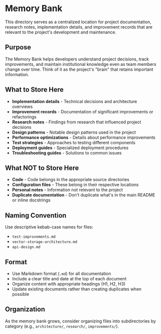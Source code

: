 # Memory Bank

This directory serves as a centralized location for project documentation, research notes, implementation details, and improvement records that are relevant to the project's development and maintenance.

## Purpose

The Memory Bank helps developers understand project decisions, track improvements, and maintain institutional knowledge even as team members change over time. Think of it as the project's "brain" that retains important information.

## What to Store Here

- **Implementation details** - Technical decisions and architecture overviews
- **Improvement records** - Documentation of significant improvements or refactorings
- **Research notes** - Findings from research that influenced project decisions
- **Design patterns** - Notable design patterns used in the project
- **Performance optimizations** - Details about performance improvements
- **Test strategies** - Approaches to testing different components
- **Deployment guides** - Specialized deployment procedures
- **Troubleshooting guides** - Solutions to common issues

## What NOT to Store Here

- **Code** - Code belongs in the appropriate source directories
- **Configuration files** - These belong in their respective locations
- **Personal notes** - Information not relevant to the project
- **Duplicate documentation** - Don't duplicate what's in the main README or inline docstrings

## Naming Convention

Use descriptive kebab-case names for files:
- `test-improvements.md`
- `vector-storage-architecture.md`
- `api-design.md`

## Format

- Use Markdown format (`.md`) for all documentation
- Include a clear title and date at the top of each document
- Organize content with appropriate headings (H1, H2, H3)
- Update existing documents rather than creating duplicates when possible

## Organization

As the memory bank grows, consider organizing files into subdirectories by category (e.g., `architecture/`, `research/`, `improvements/`).

